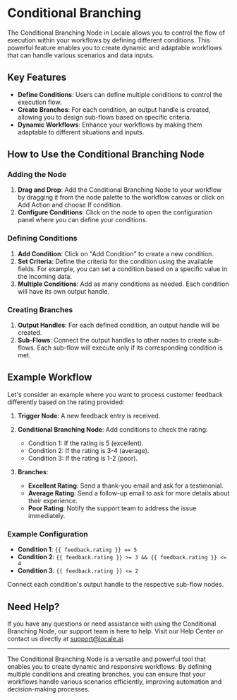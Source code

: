 # Conditional Branching

The Conditional Branching Node in Locale allows you to control the flow of execution within your workflows by defining different conditions. This powerful feature enables you to create dynamic and adaptable workflows that can handle various scenarios and data inputs.

## Key Features

- **Define Conditions**: Users can define multiple conditions to control the execution flow.
- **Create Branches**: For each condition, an output handle is created, allowing you to design sub-flows based on specific criteria.
- **Dynamic Workflows**: Enhance your workflows by making them adaptable to different situations and inputs.

## How to Use the Conditional Branching Node

### Adding the Node

1. **Drag and Drop**: Add the Conditional Branching Node to your workflow by dragging it from the node palette to the workflow canvas or click on Add Action and choose If condition.
2. **Configure Conditions**: Click on the node to open the configuration panel where you can define your conditions.

### Defining Conditions

1. **Add Condition**: Click on "Add Condition" to create a new condition.
2. **Set Criteria**: Define the criteria for the condition using the available fields. For example, you can set a condition based on a specific value in the incoming data.
3. **Multiple Conditions**: Add as many conditions as needed. Each condition will have its own output handle.

### Creating Branches

1. **Output Handles**: For each defined condition, an output handle will be created.
2. **Sub-Flows**: Connect the output handles to other nodes to create sub-flows. Each sub-flow will execute only if its corresponding condition is met.

## Example Workflow

Let's consider an example where you want to process customer feedback differently based on the rating provided:

1. **Trigger Node**: A new feedback entry is received.
2. **Conditional Branching Node**: Add conditions to check the rating:
    - Condition 1: If the rating is 5 (excellent).
    - Condition 2: If the rating is 3-4 (average).
    - Condition 3: If the rating is 1-2 (poor).

3. **Branches**:
    - **Excellent Rating**: Send a thank-you email and ask for a testimonial.
    - **Average Rating**: Send a follow-up email to ask for more details about their experience.
    - **Poor Rating**: Notify the support team to address the issue immediately.

### Example Configuration

- **Condition 1**: `{{ feedback.rating }} == 5`
- **Condition 2**: `{{ feedback.rating }} >= 3 && {{ feedback.rating }} <= 4`
- **Condition 3**: `{{ feedback.rating }} <= 2`

Connect each condition's output handle to the respective sub-flow nodes.

## Need Help?

If you have any questions or need assistance with using the Conditional Branching Node, our support team is here to help. Visit our Help Center or contact us directly at support@locale.ai.

---

The Conditional Branching Node is a versatile and powerful tool that enables you to create dynamic and responsive workflows. By defining multiple conditions and creating branches, you can ensure that your workflows handle various scenarios efficiently, improving automation and decision-making processes.